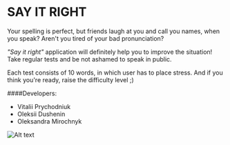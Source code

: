 SAY IT RIGHT
============

Your spelling is perfect, but friends laugh at you and call you names, when you speak? Aren't you tired of your bad pronunciation?

*"Say it right"* application will definitely help you to improve the situation! Take regular tests and be not ashamed to speak in public.

Each test consists of 10 words, in which user has to place stress. And if you think you're ready, raise the difficulty level ;)

####Developers:
* Vitalii Prychodniuk
* Oleksii Dushenin
* Oleksandra Mirochnyk

![Alt text](http://www.gifize.com/wp-content/uploads/2013/05/kittens.gif)
